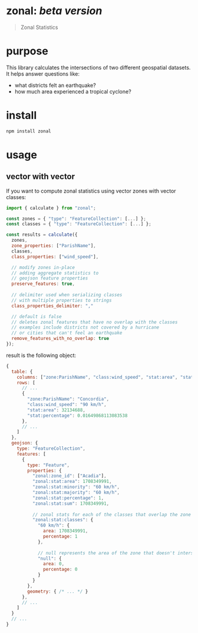 # zonal: _beta version_
> Zonal Statistics

# purpose
This library calculates the intersections of two different geospatial datasets.
It helps answer questions like:
- what districts felt an earthquake?
- how much area experienced a tropical cyclone?
 

# install
```bash
npm install zonal
```

# usage
## vector with vector
If you want to compute zonal statistics using vector zones with vector classes:
```js
import { calculate } from "zonal";

const zones = { "type": "FeatureCollection": [...] }; 
const classes = { "type": "FeatureCollection": [...] }; 

const results = calculate({
  zones,
  zone_properties: ["ParishName"],
  classes,
  class_properties: ["wind_speed"],

  // modify zones in-place
  // adding aggregate statistics to
  // geojson feature properties
  preserve_features: true,
  
  // delimiter used when serializing classes
  // with multiple properties to strings
  class_properties_delimiter: ","

  // default is false
  // deletes zonal features that have no overlap with the classes
  // examples include districts not covered by a hurricane
  // or cities that can't feel an earthquake
  remove_features_with_no_overlap: true
});
```
result is the following object:
```js
{
  table: {
    columns: ["zone:ParishName", "class:wind_speed", "stat:area", "stat:percentage"],
    rows: [
      // ...
      {
        "zone:ParishName": "Concordia",
        "class:wind_speed": "90 km/h",
        "stat:area": 32134688,
        "stat:percentage": 0.01649868113083538
      },
      // ...
    ]
  },
  geojson: {
    type: "FeatureCollection",
    features: [
      {
        type: "Feature",
        properties: {
          "zonal:zone_id": ["Acadia"],
          "zonal:stat:area": 1708349991,
          "zonal:stat:minority": "60 km/h",
          "zonal:stat:majority": "60 km/h",
          "zonal:stat:percentage": 1,
          "zonal:stat:sum": 1708349991,
          
          // zonal stats for each of the classes that overlap the zone
          "zonal:stat:classes": {
            "60 km/h": {
              area: 1708349991,
              percentage: 1
            },
            
            // null represents the area of the zone that doesn't intersect classes
            "null": {
              area: 0,
              percentage: 0
            }
          }          
        },
        geometry: { /* ... */ }
      },
      // ...
    ]
  }
  // ...
}
```

